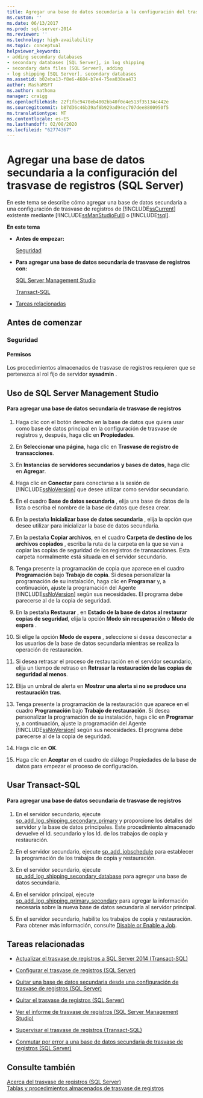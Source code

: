 ```yaml
---
title: Agregar una base de datos secundaria a la configuración del trasvase de registros (SQL Server) | Microsoft Docs
ms.custom: ''
ms.date: 06/13/2017
ms.prod: sql-server-2014
ms.reviewer: ''
ms.technology: high-availability
ms.topic: conceptual
helpviewer_keywords:
- adding secondary databases
- secondary databases [SQL Server], in log shipping
- secondary data files [SQL Server], adding
- log shipping [SQL Server], secondary databases
ms.assetid: b02eba13-f8e6-4684-b7e4-75ea038ea473
author: MashaMSFT
ms.author: mathoma
manager: craigg
ms.openlocfilehash: 22f1fbc9470eb4002bb40f0e4e513f35134c442e
ms.sourcegitcommit: b87d36c46b39af8b929ad94ec707dee8800950f5
ms.translationtype: MT
ms.contentlocale: es-ES
ms.lasthandoff: 02/08/2020
ms.locfileid: "62774367"
---
```

# <a name="add-a-secondary-database-to-a-log-shipping-configuration-sql-server"></a>Agregar una base de datos secundaria a la configuración del trasvase de registros (SQL Server)
  En este tema se describe cómo agregar una base de datos secundaria a una configuración de trasvase de registros de [!INCLUDE[ssCurrent](../../includes/sscurrent-md.md)] existente mediante [!INCLUDE[ssManStudioFull](../../includes/ssmanstudiofull-md.md)] o [!INCLUDE[tsql](../../includes/tsql-md.md)].  
  
 **En este tema**  
  
-   **Antes de empezar:**  
  
     [Seguridad](#Security)  
  
-   **Para agregar una base de datos secundaria de trasvase de registros con:**  
  
     [SQL Server Management Studio](#SSMSProcedure)  
  
     [Transact-SQL](#TsqlProcedure)  
  
-   [Tareas relacionadas](#RelatedTasks)  
  
##  <a name="BeforeYouBegin"></a> Antes de comenzar  
  
###  <a name="Security"></a> Seguridad  
  
####  <a name="Permissions"></a> Permisos  
 Los procedimientos almacenados de trasvase de registros requieren que se pertenezca al rol fijo de servidor **sysadmin** .  
  
##  <a name="SSMSProcedure"></a> Uso de SQL Server Management Studio  
  
#### <a name="to-add-a-log-shipping-secondary-database"></a>Para agregar una base de datos secundaria de trasvase de registros  
  
1.  Haga clic con el botón derecho en la base de datos que quiera usar como base de datos principal en la configuración de trasvase de registros y, después, haga clic en **Propiedades**.  
  
2.  En **Seleccionar una página**, haga clic en **Trasvase de registro de transacciones**.  
  
3.  En **Instancias de servidores secundarios y bases de datos**, haga clic en **Agregar**.  
  
4.  Haga clic en **Conectar** para conectarse a la sesión de [!INCLUDE[ssNoVersion](../../includes/ssnoversion-md.md)] que desee utilizar como servidor secundario.  
  
5.  En el cuadro **Base de datos secundaria** , elija una base de datos de la lista o escriba el nombre de la base de datos que desea crear.  
  
6.  En la pestaña **Inicializar base de datos secundaria** , elija la opción que desee utilizar para inicializar la base de datos secundaria.  
  
7.  En la pestaña **Copiar archivos**, en el cuadro **Carpeta de destino de los archivos copiados** , escriba la ruta de la carpeta en la que se van a copiar las copias de seguridad de los registros de transacciones. Esta carpeta normalmente está situada en el servidor secundario.  
  
8.  Tenga presente la programación de copia que aparece en el cuadro **Programación** bajo **Trabajo de copia**. Si desea personalizar la programación de su instalación, haga clic en **Programar** y, a continuación, ajuste la programación del Agente [!INCLUDE[ssNoVersion](../../includes/ssnoversion-md.md)] según sus necesidades. El programa debe parecerse al de la copia de seguridad.  
  
9. En la pestaña **Restaurar** , en **Estado de la base de datos al restaurar copias de seguridad**, elija la opción **Modo sin recuperación** o **Modo de espera** .  
  
10. Si elige la opción **Modo de espera** , seleccione si desea desconectar a los usuarios de la base de datos secundaria mientras se realiza la operación de restauración.  
  
11. Si desea retrasar el proceso de restauración en el servidor secundario, elija un tiempo de retraso en **Retrasar la restauración de las copias de seguridad al menos**.  
  
12. Elija un umbral de alerta en **Mostrar una alerta si no se produce una restauración tras**.  
  
13. Tenga presente la programación de la restauración que aparece en el cuadro **Programación** bajo **Trabajo de restauración**. Si desea personalizar la programación de su instalación, haga clic en **Programar** y, a continuación, ajuste la programación del Agente [!INCLUDE[ssNoVersion](../../includes/ssnoversion-md.md)] según sus necesidades. El programa debe parecerse al de la copia de seguridad.  
  
14. Haga clic en **OK**.  
  
15. Haga clic en **Aceptar** en el cuadro de diálogo Propiedades de la base de datos para empezar el proceso de configuración.  
  
##  <a name="TsqlProcedure"></a> Usar Transact-SQL  
  
#### <a name="to-add-a-log-shipping-secondary-database"></a>Para agregar una base de datos secundaria de trasvase de registros  
  
1.  En el servidor secundario, ejecute [sp_add_log_shipping_secondary_primary](/sql/relational-databases/system-stored-procedures/sp-add-log-shipping-secondary-primary-transact-sql) y proporcione los detalles del servidor y la base de datos principales. Este procedimiento almacenado devuelve el Id. secundario y los Id. de los trabajos de copia y restauración.  
  
2.  En el servidor secundario, ejecute [sp_add_jobschedule](/sql/relational-databases/system-stored-procedures/sp-add-jobschedule-transact-sql) para establecer la programación de los trabajos de copia y restauración.  
  
3.  En el servidor secundario, ejecute [sp_add_log_shipping_secondary_database](/sql/relational-databases/system-stored-procedures/sp-add-log-shipping-secondary-database-transact-sql) para agregar una base de datos secundaria.  
  
4.  En el servidor principal, ejecute [sp_add_log_shipping_primary_secondary](/sql/relational-databases/system-stored-procedures/sp-add-log-shipping-primary-secondary-transact-sql) para agregar la información necesaria sobre la nueva base de datos secundaria al servidor principal.  
  
5.  En el servidor secundario, habilite los trabajos de copia y restauración. Para obtener más información, consulte [Disable or Enable a Job](../../ssms/agent/disable-or-enable-a-job.md).  
  
##  <a name="RelatedTasks"></a> Tareas relacionadas  
  
-   [Actualizar el trasvase de registros a SQL Server 2014 &#40;Transact-SQL&#41;](upgrading-log-shipping-to-sql-server-2016-transact-sql.md)  
  
-   [Configurar el trasvase de registros &#40;SQL Server&#41;](configure-log-shipping-sql-server.md)  
  
-   [Quitar una base de datos secundaria desde una configuración de trasvase de registros &#40;SQL Server&#41;](remove-a-secondary-database-from-a-log-shipping-configuration-sql-server.md)  
  
-   [Quitar el trasvase de registros &#40;SQL Server&#41;](remove-log-shipping-sql-server.md)  
  
-   [Ver el informe de trasvase de registros &#40;SQL Server Management Studio&#41;](view-the-log-shipping-report-sql-server-management-studio.md)  
  
-   [Supervisar el trasvase de registros &#40;Transact-SQL&#41;](monitor-log-shipping-transact-sql.md)  
  
-   [Conmutar por error a una base de datos secundaria de trasvase de registros &#40;SQL Server&#41;](fail-over-to-a-log-shipping-secondary-sql-server.md)  
  
## <a name="see-also"></a>Consulte también  
 [Acerca del trasvase de registros &#40;SQL Server&#41;](about-log-shipping-sql-server.md)   
 [Tablas y procedimientos almacenados de trasvase de registros](log-shipping-tables-and-stored-procedures.md)  
  
  
